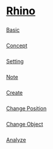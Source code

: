 <style>
.md0{margin-top: 150px;}
.md1{margin-top: 75px;}
.md2{margin-top: 50px;}
.md3{margin-top: 25px;}
.tbl1 td#header{background-color: D1ECCF}
</style>

# [<span style="color:black;">Rhino</span>](../index.md) 

<div class="md3"></div>

[Basic](Rhino-Basic.md)



<div class="md3"></div>

[Concept](Rhino-Concept.md)




<div class="md3"></div>

[Setting](Rhino-Setting.md)






<div class="md3"></div>

[Note](Rhino-Note.md)






<div class="md3"></div>

[Create](Rhino-Command-Create.md)



<div class="md3"></div>

[Change Position](Rhino-Command-ChangePosition.md)



<div class="md3"></div>

[Change Object](Rhino-Command-ChangeObject.md)



<div class="md3"></div>

[Analyze](Rhino-Command-Analyze.md)







